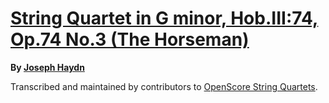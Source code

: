 # [String Quartet in G minor, Hob.III:74, Op.74 No.3 (The Horseman)][set]

__By [Joseph Haydn][composer]__

[set]: https://musescore.com/openscore-string-quartets/sets/5954407
[composer]: https://musescore.com/openscore-string-quartets/sets?order=title&text=Haydn,+Joseph

Transcribed and maintained by contributors to [OpenScore String Quartets].

[OpenScore String Quartets]: https://musescore.com/openscore-string-quartets
